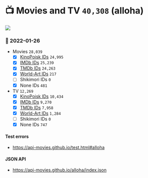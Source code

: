 # :tv: Movies and TV `40,308` (alloha)

<a href="https://API-Movies.github.io"><img src="https://API-Movies.github.io/banner.png?cache"></a>

### :date: 2022-01-26
- Movies `28,039`
  - [x] <a href="https://API-Movies.github.io/alloha/movie_kinopoisk_ids.json">KinoPoisk IDs</a> `24,995`
  - [x] <a href="https://API-Movies.github.io/alloha/movie_imdb_ids.json">IMDb IDs</a> `25,239`
  - [x] <a href="https://API-Movies.github.io/alloha/movie_tmdb_ids.json">TMDb IDs</a> `24,263`
  - [x] <a href="https://API-Movies.github.io/alloha/movie_world_art_ids.json">World-Art IDs</a> `217`
  - [ ] Shikimori IDs `0`
  - [x] None IDs `481`
- TV `12,269`
  - [x] <a href="https://API-Movies.github.io/alloha/tv_kinopoisk_ids.json">KinoPoisk IDs</a> `10,434`
  - [x] <a href="https://API-Movies.github.io/alloha/tv_imdb_ids.json">IMDb IDs</a> `9,270`
  - [x] <a href="https://API-Movies.github.io/alloha/tv_tmdb_ids.json">TMDb IDs</a> `7,958`
  - [x] <a href="https://API-Movies.github.io/alloha/tv_world_art_ids.json">World-Art IDs</a> `1,284`
  - [ ] Shikimori IDs `0`
  - [x] None IDs `747`
#### Test errors
- <a href='https://api-movies.github.io/test.html#alloha'>https://api-movies.github.io/test.html#alloha</a>
#### JSON API
- <a href='https://api-movies.github.io/alloha/index.json'>https://api-movies.github.io/alloha/index.json</a>
